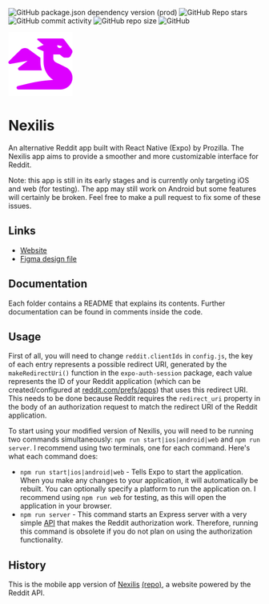 ![GitHub package.json dependency version (prod)](https://img.shields.io/github/package-json/dependency-version/Prozilla/Nexilis-app/react-native)
![GitHub Repo stars](https://img.shields.io/github/stars/Prozilla/Nexilis-app?color=yellow&label=%E2%AD%90%20Stars)
![GitHub commit activity](https://img.shields.io/github/commit-activity/m/Prozilla/Nexilis-app?label=Commits)
![GitHub repo size](https://img.shields.io/github/repo-size/Prozilla/Nexilis-app?color=red&label=Repo%20size)
![GitHub](https://img.shields.io/github/license/Prozilla/Nexilis?label=License)

<img src="github/Logo.png" width="128" height="128"/>

# Nexilis
An alternative Reddit app built with React Native (Expo) by Prozilla. The Nexilis app aims to provide a smoother and more customizable interface for Reddit.

Note: this app is still in its early stages and is currently only targeting iOS and web (for testing). The app may still work on Android but some features will certainly be broken. Feel free to make a pull request to fix some of these issues.

## Links

- [Website](https://nexilis.netlify.app/)
- [Figma design file](https://www.figma.com/file/mbnC0fH09jpSdqcygosxjX/Mockup?type=design&node-id=0%3A1&t=MU1QF2iwvub5V1KK-1)

## Documentation
Each folder contains a README that explains its contents. Further documentation can be found in comments inside the code.

## Usage
First of all, you will need to change `reddit.clientIds` in `config.js`, the key of each entry represents a possible redirect URI, generated by the `makeRedirectUri()` function in the `expo-auth-session` package, each value represents the ID of your Reddit application (which can be created/configured at [reddit.com/prefs/apps](https://www.reddit.com/prefs/apps)) that uses this redirect URI. This needs to be done because Reddit requires the `redirect_uri` property in the body of an authorization request to match the redirect URI of the Reddit application.


To start using your modified version of Nexilis, you will need to be running two commands simultaneously: `npm run start|ios|android|web` and `npm run server`. I recommend using two terminals, one for each command. Here's what each command does:

- `npm run start|ios|android|web` - Tells Expo to start the application. When you make any changes to your application, it will automatically be rebuilt. You can optionally specify a platform to run the application on. I recommend using `npm run web` for testing, as this will open the application in your browser.
- `npm run server` - This command starts an Express server with a very simple [API](api) that makes the Reddit authorization work. Therefore, running this command is obsolete if you do not plan on using the authorization functionality.

## History
This is the mobile app version of [Nexilis](https://nexilis.netlify.app/) [(repo)](https://github.com/Prozilla/Nexilis), a website powered by the Reddit API.
